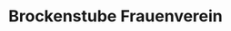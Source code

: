 ---
title: "Brockenstube Frauenverein"
url: /uster/brockenstube-frauenverein/
shop: Gebrauchtwaren
---
